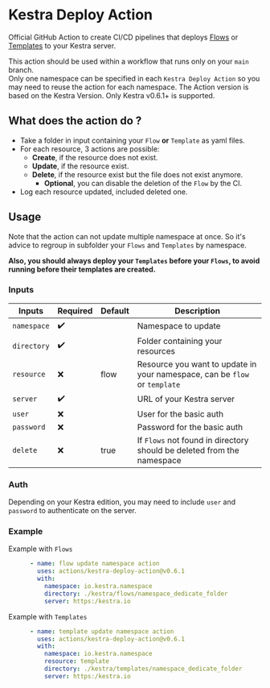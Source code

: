  # Kestra Deploy Action

Official GitHub Action to create CI/CD pipelines that deploys [Flows](https://kestra.io/docs/concepts/flows.html)
or [Templates](https://kestra.io/docs/developer-guide/templates/) to your Kestra server.

This action should be used within a workflow that runs only on your <code>main</code> branch.
<br/>Only one namespace can be specified in each <code>Kestra Deploy Action</code> so you may need to
reuse the action for each namespace. The Action version is based on the Kestra Version. Only Kestra
v0.6.1+ is supported.

## What does the action do ?

* Take a folder in input containing your `Flow` **or** `Template` as yaml files.
* For each resource, 3 actions are possible:
    * **Create**, if the resource does not exist.
    * **Update**, if the resource exist.
    * **Delete**, if the resource exist but the file does not exist anymore.
        * **Optional**, you can disable the deletion of the `Flow` by the CI.
* Log each resource updated, included deleted one.

## Usage

Note that the action can not update multiple namespace at once. So it's advice to regroup in subfolder your `Flows` and
`Templates` by namespace.

**Also, you should always deploy your `Templates` before your `Flows`, to avoid running before their
templates are created.**

### Inputs

| Inputs        | Required           | Default | Description                                                                |
|---------------|--------------------|---------|----------------------------------------------------------------------------|
| ``namespace`` | :heavy_check_mark: |         | Namespace to update                                                        |
| ``directory`` | :heavy_check_mark: |         | Folder containing your resources                                           |
| ``resource``  | :x:                | flow    | Resource you want to update in your namespace, can be `flow` or `template` |
| ``server``    | :heavy_check_mark: |         | URL of your Kestra server                                                  |
| ``user``      | :x:                |         | User for the basic auth                                                    |
| ``password``  | :x:                |         | Password for the basic auth                                                |
| ``delete``    | :x:                | true    | If `Flows` not found in directory should be deleted from the namespace     |

### Auth

Depending on your Kestra edition, you may need to include `user` and `password` to authenticate
on the server.

### Example

Example with `Flows`

```yaml
      - name: flow update namespace action
        uses: actions/kestra-deploy-action@v0.6.1
        with:
          namespace: io.kestra.namespace
          directory: ./kestra/flows/namespace_dedicate_folder
          server: https:/kestra.io
```

Example with `Templates`

```yaml
      - name: template update namespace action
        uses: actions/kestra-deploy-action@v0.6.1
        with:
          namespace: io.kestra.namespace
          resource: template
          directory: ./kestra/templates/namespace_dedicate_folder
          server: https:/kestra.io
```
